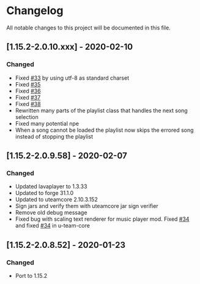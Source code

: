 # Changelog
All notable changes to this project will be documented in this file.

## [1.15.2-2.0.10.xxx] - 2020-02-10
### Changed
 - Fixed [#33](https://github.com/MC-U-Team/U-Team-Core/issues/33) by using utf-8 as standard charset
 - Fixed [#35](https://github.com/MC-U-Team/U-Team-Core/issues/35)
 - Fixed [#36](https://github.com/MC-U-Team/U-Team-Core/issues/36)
 - Fixed [#37](https://github.com/MC-U-Team/U-Team-Core/issues/37)
 - Fixed [#38](https://github.com/MC-U-Team/U-Team-Core/issues/38)
 - Rewritten many parts of the playlist class that handles the next song selection
 - Fixed many potential npe
 - When a song cannot be loaded the playlist now skips the errored song instead of stopping the playlist

## [1.15.2-2.0.9.58] - 2020-02-07
### Changed
 - Updated lavaplayer to 1.3.33
 - Updated to forge 31.1.0
 - Updated to uteamcore 2.10.3.152
 - Sign jars and verify them with uteamcore jar sign verifier
 - Remove old debug message
- Fixed bug with scaling text renderer for music player mod. Fixed [#34](https://github.com/MC-U-Team/Music-Player/issues/34) and fixed [#34](https://github.com/MC-U-Team/U-Team-Core/issues/34) in u-team-core

## [1.15.2-2.0.8.52] - 2020-01-23
### Changed
 - Port to 1.15.2